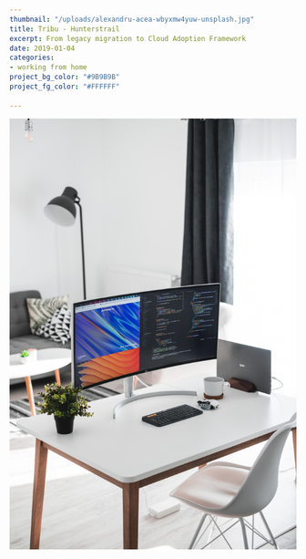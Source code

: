 ```yaml
---
thumbnail: "/uploads/alexandru-acea-wbyxmw4yuw-unsplash.jpg"
title: Tribu - Hunterstrail
excerpt: From legacy migration to Cloud Adoption Framework
date: 2019-01-04
categories:
- working from home
project_bg_color: "#9B9B9B"
project_fg_color: "#FFFFFF"

---
```

![](/uploads/alexandru-acea-wbyxmw4yuw-unsplash.jpg)